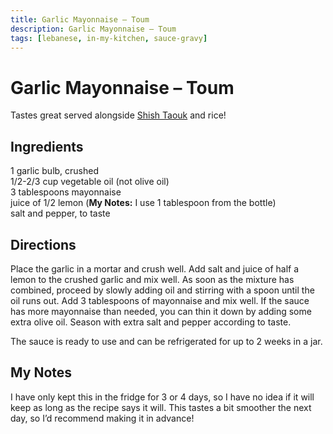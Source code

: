 ```yaml
---
title: Garlic Mayonnaise – Toum
description: Garlic Mayonnaise – Toum
tags: [lebanese, in-my-kitchen, sauce-gravy]
---
```


# Garlic Mayonnaise – Toum
Tastes great served alongside [Shish Taouk](shish-taouk.md) and rice!

## Ingredients
1 garlic bulb, crushed  
1/2-2/3 cup vegetable oil (not olive oil)  
3 tablespoons mayonnaise  
juice of 1/2 lemon (**My Notes:** I use 1 tablespoon from the bottle)  
salt and pepper, to taste

## Directions
Place the garlic in a mortar and crush well. Add salt and juice of half a lemon to the crushed garlic and mix well. As soon as the mixture has combined, proceed by slowly adding oil and stirring with a spoon until the oil runs out. Add 3 tablespoons of mayonnaise and mix well. If the sauce has more mayonnaise than needed, you can thin it down by adding some extra olive oil. Season with extra salt and pepper according to taste.

The sauce is ready to use and can be refrigerated for up to 2 weeks in a jar.

## My Notes
I have only kept this in the fridge for 3 or 4 days, so I have no idea if it will keep as long as the recipe says it will. This tastes a bit smoother the next day, so I’d recommend making it in advance!